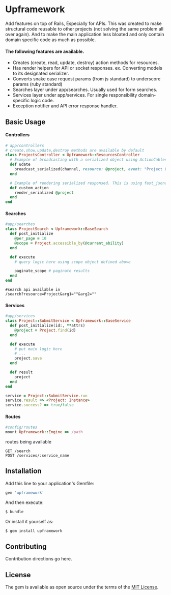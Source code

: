 # Upframework
Add features on top of Rails, Especially for APIs. This was created to make structural code reusable to other projects (not solving the same problem all over again). And to make the main application less bloated and only contain domain specific code as much as possible.

#### The following features are available.
- Creates (create, read, update, destroy) action methods for resources.
- Has render helpers for API or socket responses. ex. Converting models to its designated serializer.
- Converts snake case request params (from js standard) to underscore params (ruby standard) 
- Searches layer under app/searches. Usually used for form searches.
- Services layer under app/services. For single responsibility domain-specific logic code.
- Exception notifier and API error response handler.

##  Basic Usage
#### Controllers
```ruby
# app/controllers
# create,show,update,destroy methods are available by default
class ProjectsController < Upframework::ResourcesController
  # Example of broadcasting with a serialized object using ActionCables.
  def udate
    broadcast_serialized(channel, resource: @project, event: "Project Updated")
  end

  # Example of rendering serialized responsed. This is using fast_jsonapi serializer.
  def custom_action
    render_serialized @project
  end
end
```

#### Searches
```ruby
#app/searches
class ProjectSearch < Upframework::BaseSearch
  def post_initialize
    @per_page = 10
    @scope = Project.accessible_by(@current_ability)
  end

  def execute
    # query logic here using scope object defined above

    paginate_scope # paginate results
  end
end
```
```
#search api available in
/search?resource=Project&arg1=""&arg2=""
```

#### Services
```ruby
#app/services
class Project::SubmitService < Upframework::BaseService
  def post_initialize(id:, **attrs)
    @project = Project.find(id)
  end

  def execute
    # put main logic here
    # ...
    project.save
  end

  def result
    project
  end
end

service = Project::SubmitService.run
service.result => <Project: Instance>
service.success? => true/false
```

#### Routes
```ruby
#config/routes
mount Upframework::Engine => /path
```
routes being available
```
GET /search
POST /services/:service_name
```

## Installation
Add this line to your application's Gemfile:

```ruby
gem 'upframework'
```

And then execute:
```bash
$ bundle
```

Or install it yourself as:
```bash
$ gem install upframework
```

## Contributing
Contribution directions go here.

## License
The gem is available as open source under the terms of the [MIT License](https://opensource.org/licenses/MIT).

